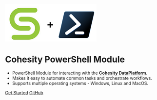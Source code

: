 ![](assets/cohesity_powershell.png)

# Cohesity PowerShell Module

* PowerShell Module for interacting with the [__Cohesity DataPlatform__](https://www.cohesity.com/products/data-platform).
* Makes it easy to automate common tasks and orchestrate workflows.
* Supports multiple operating systems - Windows, Linux and MacOS.

[Get Started](overview.md)
[GitHub](https://github.com/cohesity/cohesity-powershell-module/)
